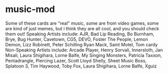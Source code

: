 # music-mod
Some of these cards are "real" music, some are from video games, some are kind of just memes, but i think they are all cool, and you should check them out!
Speaking Artists include: AJR, Bad Lip Reading, Bo Burnham, Brye, Bug Hunter, Cavetown, CG5, DEVO, Foster The People, Lemon Demon, Lizz Robinett, Peter Schilling Ryan Mack, Saint Motel, Tom cardy
Non-Speaking Artists include: Arcade Player, Henry Sorvali, Innersloth, Jan Misali, Laura Shigihara, Lorne Balfe, My Singing Monsters, Patricia Taxxon, Pentadrangle, Piercing Lazer,
Scott Lloyd Shelly, Sheet Music Boss, Splatoon 3, Tim Haywood, Toby Fox, Laura Shigihara, Lorne Balfe, Xguiz
